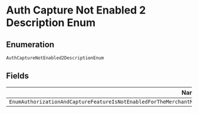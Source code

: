 
# Auth Capture Not Enabled 2 Description Enum

## Enumeration

`AuthCaptureNotEnabled2DescriptionEnum`

## Fields

| Name |
|  --- |
| `EnumAuthorizationAndCaptureFeatureIsNotEnabledForTheMerchantMakeSureThatTheRecipientOfTheFundsIsAVerifiedBusinessAccount` |

